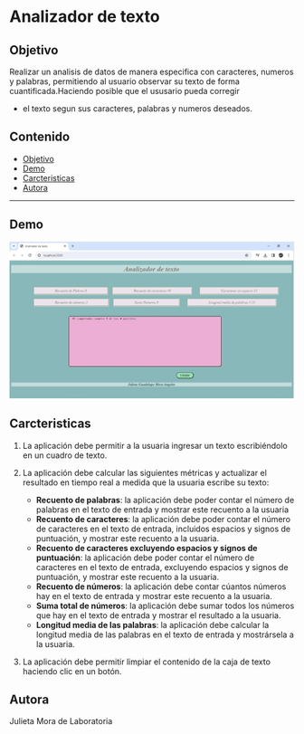 # Analizador de texto

## Objetivo
Realizar un analisis de datos de manera especifica con caracteres, 
numeros y palabras, permitiendo al usuario observar su texto de 
 forma cuantificada.Haciendo posible que el ususario pueda corregir 
* el texto segun sus caracteres, palabras y numeros  deseados.
## Contenido

* [Objetivo](#-Objetivo)
* [Demo](#-Demo)
* [Carcteristicas](#-Carcteristicas)
* [Autora](#-Autora)

***

## Demo
![Demo](DEMO.jpeg)



## Carcteristicas

1. La aplicación debe permitir a la usuaria ingresar un texto escribiéndolo
en un cuadro de texto.

2. La aplicación debe calcular las siguientes métricas y actualizar el
resultado en tiempo real a medida que la usuaria escribe su texto:

    - **Recuento de palabras**: la aplicación debe poder contar el número de
    palabras en el texto de entrada y mostrar este recuento a la usuaria
    - **Recuento de caracteres**: la aplicación debe poder contar el número de
    caracteres en el texto de entrada, incluidos espacios y signos de
    puntuación, y mostrar este recuento a la usuaria.
    - **Recuento de caracteres excluyendo espacios y signos de puntuación**:
    la aplicación debe poder contar el número de caracteres en el texto de
    entrada, excluyendo espacios y signos de puntuación, y mostrar este recuento
    a la usuaria.
    - **Recuento de números**: la aplicación debe contar cúantos números hay en
    el texto de entrada y mostrar este recuento a la usuaria.
    - **Suma total de números**: la aplicación debe sumar todos los números que
    hay en el texto de entrada y mostrar el resultado a la usuaria.
    - **Longitud media de las palabras**: la aplicación debe calcular la
    longitud media de las palabras en el texto de entrada y mostrársela a la usuaria.

3. La aplicación debe permitir limpiar el contenido de la caja de texto haciendo
clic en un botón.
## Autora 
Julieta Mora de Laboratoria 